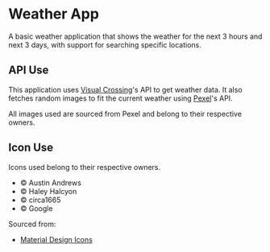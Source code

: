 # Weather App
A basic weather application that shows the weather for the next 3 hours and next 3 days, with support for searching specific locations.

## API Use
This application uses [Visual Crossing](https://www.visualcrossing.com/)'s API to get weather data. It also fetches random images to fit the current weather using [Pexel](https://www.pexels.com/)'s API.

All images used are sourced from Pexel and belong to their respective owners.

## Icon Use
Icons used belong to their respective owners.
- © Austin Andrews
- © Haley Halcyon
- © circa1665
- © Google

Sourced from:
- [Material Design Icons](https://pictogrammers.com/library/mdi/)

